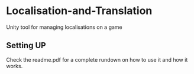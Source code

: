 # Localisation-and-Translation
Unity tool for managing localisations on a game

## Setting UP
Check the readme.pdf for a complete rundown on how to use it and how it works.
